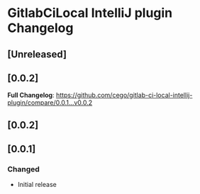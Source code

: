 <!-- Keep a Changelog guide -> https://keepachangelog.com -->

# GitlabCiLocal IntelliJ plugin Changelog

## [Unreleased]

## [0.0.2]
**Full Changelog**: https://github.com/cego/gitlab-ci-local-intellij-plugin/compare/0.0.1...v0.0.2

## [0.0.2]

## [0.0.1]
### Changed
- Initial release